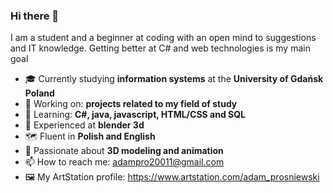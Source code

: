 ### Hi there 👋

I am a student and a beginner at coding with an open mind to suggestions and IT knowledge.
Getting better at C# and web technologies is my main goal

- :mortar_board: Currently studying **information systems** at the **University of Gdańsk Poland**
- 🔭 Working on: **projects related to my field of study**
- :open_book: Learning: **C#, java, javascript, HTML/CSS and SQL**
- :ice_cube: Experienced at **blender 3d**
- :world_map: Fluent in **Polish and English**
- :art: Passionate about **3D modeling and animation**
- 📫 How to reach me: adampro20011@gmail.com
- :framed_picture: My ArtStation profile: https://www.artstation.com/adam_prosniewski
